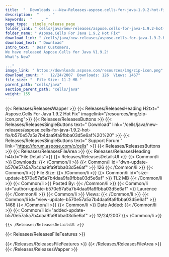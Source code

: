 ```yaml
---
title:  "  Downloads ---New-Releases-aspose.cells-for-java-1.9.2-hot-fix . " 
description:  "    . " 
keywords:  "    . " 
page_type:  single_release_page
folder_link: " cells/java/new-releases/aspose.cells-for-java-1.9.2-hot-fix/"
folder_name: " Aspose.Cells For Java 1.9.2 Hot Fix"
download_link: " /cells/java/new-releases/aspose.cells-for-java-1.9.2-hot-fix/b570e57a5a7b4daa9fa9fbba03d5e6af"
download_text: " Download"
Intro_text: " Dear Customers, 
We have released Aspose.Cells for Java V1.9.2!
What's New?
..."
image_link: " https://downloads.aspose.com/resources/img/zip-icon.png"
download_count: "   12/24/2007  Downloads: 126  Views: 1467"
file_size: "  File Size: 11.2 MB "
parent_path: "cells/java"
section_parent_path: "cells/java"
weight: 155 
---
```


{{< Releases/ReleasesWapper >}}
  {{< Releases/ReleasesHeading H2txt=" Aspose.Cells For Java 1.9.2 Hot Fix" imagelink="/resources/img/zip-icon.png">}}
  {{< Releases/ReleasesButtons >}}
    {{< Releases/ReleasesSingleButtons text=" Download" link="/cells/java/new-releases/aspose.cells-for-java-1.9.2-hot-fix/b570e57a5a7b4daa9fa9fbba03d5e6af%20%20" >}}
    {{< Releases/ReleasesSingleButtons text=" Support Forum " link="https://forum.aspose.com/c/cells" >}}
  {{< Releases/ReleasesButtons >}}
  {{< Releases/ReleasesFileArea >}}
    {{< Releases/ReleasesHeading h4txt="File Details">}}
    {{< Releases/ReleasesDetailsUl >}}
            {{< Common/li  >}} Downloads: {{< /Common/li >}} 
      {{< Common/li id="dwn-update-b570e57a5a7b4daa9fa9fbba03d5e6af" >}} 126 {{< /Common/li >}} 
      {{< Common/li  >}} File Size: {{< /Common/li >}} 
      {{< Common/li id="size-update-b570e57a5a7b4daa9fa9fbba03d5e6af" >}} 11.2 MB {{< /Common/li >}} 
      {{< Common/li  >}} Posted By: {{< /Common/li >}} 
      {{< Common/li id="author-update-b570e57a5a7b4daa9fa9fbba03d5e6af" >}} Laurence {{< /Common/li >}} 
      {{< Common/li  >}} Views: {{< /Common/li >}} 
      {{< Common/li id="view-update-b570e57a5a7b4daa9fa9fbba03d5e6af" >}} 1468 {{< /Common/li >}} 
      {{< Common/li  >}} Date Added: {{< /Common/li >}} 
      {{< Common/li id="added-update-b570e57a5a7b4daa9fa9fbba03d5e6af" >}} 12/24/2007 {{< /Common/li >}} 

    {{< /Releases/ReleasesDetailsUl >}}

  {{< Releases/ReleasesFileFeatures >}}
      
  {{< /Releases/ReleasesFileFeatures >}}
 {{< /Releases/ReleasesFileArea >}}
{{< /Releases/ReleasesWapper >}}


